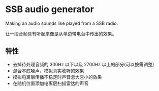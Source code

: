# SSB audio generator
Making an audio sounds like played from a SSB radio.

让一段音频具有听起来像是从单边带电台中传出的效果。

## 特性
- 去掉待处理音频的 300Hz 以下以及 2700Hz 以上的部分(可以按需调整)
- 混合本底噪声，模拟真实收听的效果
- 模拟电离层传播不稳定时声音忽大忽小的效果
- 在随机位置添加电离层扫描雷达的声音
